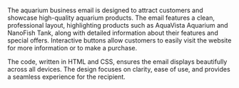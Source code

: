 The aquarium business email is designed to attract customers and showcase high-quality aquarium products. The email features a clean, professional layout, highlighting products such as AquaVista Aquarium and NanoFish Tank, along with detailed information about their features and special offers. Interactive buttons allow customers to easily visit the website for more information or to make a purchase.

The code, written in HTML and CSS, ensures the email displays beautifully across all devices. The design focuses on clarity, ease of use, and provides a seamless experience for the recipient.
